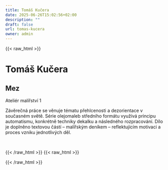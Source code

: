```yaml
---
title: Tomáš Kučera
date: 2025-06-26T15:02:56+02:00
description: ""
draft: false
url: tomas-kucera
owner: admin
---
```

{{< raw_html >}}
<h1 dir="ltr">Tom&aacute;&scaron; Kučera</h1>
<h2 dir="ltr">Mez</h2>
<p dir="ltr">Ateli&eacute;r mal&iacute;řstv&iacute; 1</p>
<p dir="ltr">Z&aacute;věrečn&aacute; pr&aacute;ce se věnuje t&eacute;matu přehlcenosti a dezorientace v současn&eacute;m světě. S&eacute;rie olejomaleb středn&iacute;ho form&aacute;tu využ&iacute;v&aacute; principu automatismu, konkr&eacute;tně techniky dekalku a n&aacute;sledn&eacute;ho rozpracov&aacute;n&iacute;. D&iacute;lo je doplněno textovou č&aacute;st&iacute; &ndash; mal&iacute;řsk&yacute;m den&iacute;kem &ndash; reflektuj&iacute;c&iacute;m motivaci a proces vzniku jednotliv&yacute;ch děl.&nbsp;</p>
<p>&nbsp;</p>
{{< /raw_html >}}
<!-- SECTION BREAK -->
{{< raw_html >}}

{{< /raw_html >}}
